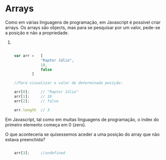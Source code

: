 # Arrays

Como em várias linguagens de programação, em Javascript é possível criar arrays.
Os arrays são objects, mas para se pesquisar por um valor, pede-se a
posição e não a propriedade.

1.
```js

    var arr =   [
                "Raptor Júlio",
                18,
                false
            ]

    //Para visualizar o valor de determinada posição:

    arr[0];     // "Raptor Júlio"
    arr[1];     // 18
    arr[2];     // false

    arr.length  // 3
```

Em Javascript, tal como em muitas linguagens de programação, o index do primeiro elemento começa em 0 (zero).

O que aconteceria se quisessemos aceder a uma posição do array que não estava preenchida?

```js

    arr[3];     //undefined
```
